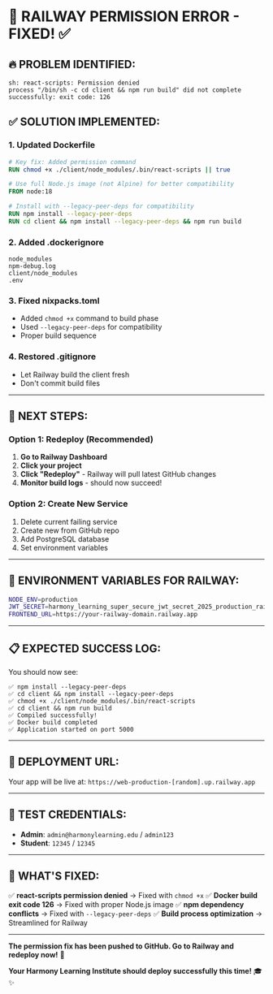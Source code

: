# 🚨 RAILWAY PERMISSION ERROR - FIXED! ✅

## 🔥 **PROBLEM IDENTIFIED:**
```
sh: react-scripts: Permission denied
process "/bin/sh -c cd client && npm run build" did not complete successfully: exit code: 126
```

## ✅ **SOLUTION IMPLEMENTED:**

### 1. **Updated Dockerfile** 
```dockerfile
# Key fix: Added permission command
RUN chmod +x ./client/node_modules/.bin/react-scripts || true

# Use full Node.js image (not Alpine) for better compatibility
FROM node:18

# Install with --legacy-peer-deps for compatibility
RUN npm install --legacy-peer-deps
RUN cd client && npm install --legacy-peer-deps && npm run build
```

### 2. **Added .dockerignore**
```
node_modules
npm-debug.log
client/node_modules
.env
```

### 3. **Fixed nixpacks.toml**
- Added `chmod +x` command to build phase
- Used `--legacy-peer-deps` for compatibility
- Proper build sequence

### 4. **Restored .gitignore**
- Let Railway build the client fresh
- Don't commit build files

---

## 🚀 **NEXT STEPS:**

### **Option 1: Redeploy (Recommended)**
1. **Go to Railway Dashboard**
2. **Click your project** 
3. **Click "Redeploy"** - Railway will pull latest GitHub changes
4. **Monitor build logs** - should now succeed!

### **Option 2: Create New Service**
1. Delete current failing service
2. Create new from GitHub repo
3. Add PostgreSQL database
4. Set environment variables

---

## 🔧 **ENVIRONMENT VARIABLES FOR RAILWAY:**

```bash
NODE_ENV=production
JWT_SECRET=harmony_learning_super_secure_jwt_secret_2025_production_railway_wildfire20_64chars
FRONTEND_URL=https://your-railway-domain.railway.app
```

---

## 📋 **EXPECTED SUCCESS LOG:**

You should now see:
```
✅ npm install --legacy-peer-deps
✅ cd client && npm install --legacy-peer-deps  
✅ chmod +x ./client/node_modules/.bin/react-scripts
✅ cd client && npm run build
✅ Compiled successfully!
✅ Docker build completed
✅ Application started on port 5000
```

---

## 🎯 **DEPLOYMENT URL:**

Your app will be live at:
`https://web-production-[random].up.railway.app`

---

## 🔑 **TEST CREDENTIALS:**

- **Admin**: `admin@harmonylearning.edu` / `admin123`
- **Student**: `12345` / `12345`

---

## 🎉 **WHAT'S FIXED:**

✅ **react-scripts permission denied** → Fixed with `chmod +x`
✅ **Docker build exit code 126** → Fixed with proper Node.js image
✅ **npm dependency conflicts** → Fixed with `--legacy-peer-deps`
✅ **Build process optimization** → Streamlined for Railway

---

**The permission fix has been pushed to GitHub. Go to Railway and redeploy now!** 🚀

**Your Harmony Learning Institute should deploy successfully this time!** 🎓✨
